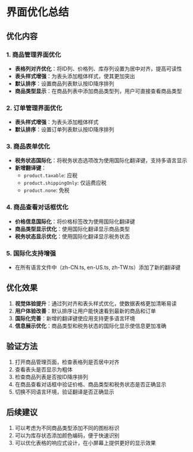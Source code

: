 # 界面优化总结

<!-- 注意：API服务器配置功能与backend项目相关，backend项目为后期开发内容 -->

## 优化内容

### 1. 商品管理界面优化
- **表格列对齐优化**：将ID列、价格列、库存列设置为居中对齐，提高可读性
- **表头样式增强**：为表头添加粗体样式，使其更加突出
- **默认排序**：设置商品列表默认按ID降序排列
- **商品类型显示**：在商品列表中添加商品类型列，用户可直接查看商品类型

### 2. 订单管理界面优化
- **表头样式增强**：为表头添加粗体样式
- **默认排序**：设置订单列表默认按ID降序排列

### 3. 商品表单优化
- **税务状态国际化**：将税务状态选项改为使用国际化翻译键，支持多语言显示
- **新增翻译键**：
  - `product.taxable`: 应税
  - `product.shippingOnly`: 仅运费应税
  - `product.none`: 免税

### 4. 商品查看对话框优化
- **价格信息国际化**：将价格标签改为使用国际化翻译键
- **商品类型显示优化**：使用国际化翻译显示商品类型
- **税务状态显示优化**：使用国际化翻译显示税务状态

### 5. 国际化支持增强
- 在所有语言文件中（zh-CN.ts, en-US.ts, zh-TW.ts）添加了新的翻译键

## 优化效果

1. **视觉体验提升**：通过列对齐和表头样式优化，使数据表格更加清晰易读
2. **用户体验改善**：默认排序让用户能快速看到最新的商品和订单
3. **国际化完善**：新增的翻译键使应用支持更多语言环境
4. **信息展示优化**：商品类型和税务状态的国际化显示使信息更加准确

## 验证方法

1. 打开商品管理页面，检查表格列是否居中对齐
2. 查看表头是否显示为粗体
3. 检查商品列表是否按ID降序排列
4. 在商品查看对话框中验证价格、商品类型和税务状态是否正确显示
5. 切换不同语言环境，验证翻译是否正确显示

## 后续建议

1. 可以考虑为不同商品类型添加不同的图标标识
2. 可以为库存状态添加颜色编码，便于快速识别
3. 可以优化表格的响应式设计，在小屏幕上提供更好的显示效果
